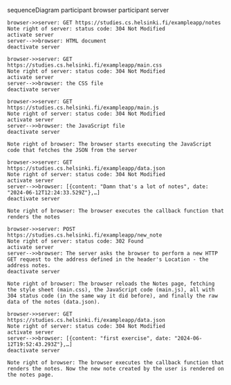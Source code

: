 sequenceDiagram
participant browser
participant server

    browser->>server: GET https://studies.cs.helsinki.fi/exampleapp/notes
    Note right of server: status code: 304 Not Modified
    activate server
    server-->>browser: HTML document
    deactivate server

    browser->>server: GET https://studies.cs.helsinki.fi/exampleapp/main.css
    Note right of server: status code: 304 Not Modified
    activate server
    server-->>browser: the CSS file
    deactivate server

    browser->>server: GET https://studies.cs.helsinki.fi/exampleapp/main.js
    Note right of server: status code: 304 Not Modified
    activate server
    server-->>browser: the JavaScript file
    deactivate server

    Note right of browser: The browser starts executing the JavaScript code that fetches the JSON from the server

    browser->>server: GET https://studies.cs.helsinki.fi/exampleapp/data.json
    Note right of server: status code: 304 Not Modified
    activate server
    server-->>browser: [{content: "Damn that's a lot of notes", date: "2024-06-12T12:24:33.529Z"},…]
    deactivate server

    Note right of browser: The browser executes the callback function that renders the notes

    browser->>server: POST https://studies.cs.helsinki.fi/exampleapp/new_note
    Note right of server: status code: 302 Found
    activate server
    server-->>browser: The server asks the browser to perform a new HTTP GET request to the address defined in the header's Location - the address notes.
    deactivate server

    Note right of browser: The browser reloads the Notes page, fetching the style sheet (main.css), the JavaScript code (main.js), all with 304 status code (in the same way it did before), and finally the raw data of the notes (data.json).

    browser->>server: GET https://studies.cs.helsinki.fi/exampleapp/data.json
    Note right of server: status code: 304 Not Modified
    activate server
    server-->>browser: [{content: "first exercise", date: "2024-06-12T19:52:43.293Z"},…]
    deactivate server

    Note right of browser: The browser executes the callback function that renders the notes. Now the new note created by the user is rendered on the notes page.
